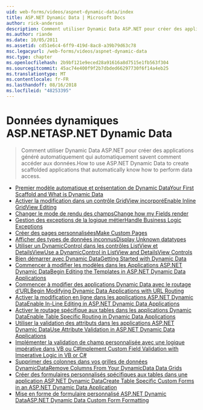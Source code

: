 ```yaml
---
uid: web-forms/videos/aspnet-dynamic-data/index
title: ASP.NET Dynamic Data | Microsoft Docs
author: rick-anderson
description: Comment utiliser Dynamic Data ASP.NET pour créer des applications généré automatiquement qui automatiquement savent comment accéder aux données.
ms.author: riande
ms.date: 10/05/2011
ms.assetid: cd51e6c4-6ff9-419d-8ac8-a39b79d63c78
msc.legacyurl: /web-forms/videos/aspnet-dynamic-data
msc.type: chapter
ms.openlocfilehash: 2b9bf121e9eced28a91616a8d7515e1fb563f304
ms.sourcegitcommit: 45ac74e400f9f2b7dbded66297730f6f14a4eb25
ms.translationtype: MT
ms.contentlocale: fr-FR
ms.lasthandoff: 08/16/2018
ms.locfileid: "48253395"
---
```

<a name="aspnet-dynamic-data"></a><span data-ttu-id="fef37-103">Données dynamiques ASP.NET</span><span class="sxs-lookup"><span data-stu-id="fef37-103">ASP.NET Dynamic Data</span></span>
====================
> <span data-ttu-id="fef37-104">Comment utiliser Dynamic Data ASP.NET pour créer des applications généré automatiquement qui automatiquement savent comment accéder aux données.</span><span class="sxs-lookup"><span data-stu-id="fef37-104">How to use ASP.NET Dynamic Data to create scaffolded applications that automatically know how to perform data access.</span></span>


- [<span data-ttu-id="fef37-105">Premier modèle automatique et présentation de Dynamic Data</span><span class="sxs-lookup"><span data-stu-id="fef37-105">Your First Scaffold and What is Dynamic Data</span></span>](your-first-scaffold-and-what-is-dynamic-data.md)
- [<span data-ttu-id="fef37-106">Activer la modification dans un contrôle GridView incorporé</span><span class="sxs-lookup"><span data-stu-id="fef37-106">Enable Inline GridView Editing</span></span>](how-do-i-enable-inline-gridview-editing.md)
- [<span data-ttu-id="fef37-107">Changer le mode de rendu des champs</span><span class="sxs-lookup"><span data-stu-id="fef37-107">Change how my Fields render</span></span>](how-do-i-change-how-my-fields-render.md)
- [<span data-ttu-id="fef37-108">Gestion des exceptions de la logique métier</span><span class="sxs-lookup"><span data-stu-id="fef37-108">Handle Business Logic Exceptions</span></span>](how-do-i-handle-business-logic-exceptions.md)
- [<span data-ttu-id="fef37-109">Créer des pages personnalisées</span><span class="sxs-lookup"><span data-stu-id="fef37-109">Make Custom Pages</span></span>](how-do-i-make-custom-pages.md)
- [<span data-ttu-id="fef37-110">Afficher des types de données inconnus</span><span class="sxs-lookup"><span data-stu-id="fef37-110">Display Unknown datatypes</span></span>](how-do-i-display-unknown-datatypes.md)
- [<span data-ttu-id="fef37-111">Utiliser un DynamicControl dans les contrôles ListView et DetailsView</span><span class="sxs-lookup"><span data-stu-id="fef37-111">Use a DynamicControl in ListView and DetailsView Controls</span></span>](how-do-i-use-a-dynamiccontrol-in-listview-and-detailsview-controls.md)
- [<span data-ttu-id="fef37-112">Bien démarrer avec Dynamic Data</span><span class="sxs-lookup"><span data-stu-id="fef37-112">Getting Started with Dynamic Data</span></span>](getting-started-with-dynamic-data.md)
- [<span data-ttu-id="fef37-113">Commencer à modifier les modèles dans les Applications ASP.NET Dynamic Data</span><span class="sxs-lookup"><span data-stu-id="fef37-113">Begin Editing the Templates in ASP.NET Dynamic Data Applications</span></span>](begin-editing-the-templates-in-aspnet-dynamic-data-applications.md)
- [<span data-ttu-id="fef37-114">Commencer à modifier des applications Dynamic Data avec le routage d’URL</span><span class="sxs-lookup"><span data-stu-id="fef37-114">Begin Modifying Dynamic Data Applications with URL Routing</span></span>](begin-modifying-dynamic-data-applications-with-url-routing.md)
- [<span data-ttu-id="fef37-115">Activer la modification en ligne dans les applications ASP.NET Dynamic Data</span><span class="sxs-lookup"><span data-stu-id="fef37-115">Enable In-Line Editing in ASP.NET Dynamic Data Applications</span></span>](enable-in-line-editing-in-aspnet-dynamic-data-applications.md)
- [<span data-ttu-id="fef37-116">Activer le routage spécifique aux tables dans les applications Dynamic Data</span><span class="sxs-lookup"><span data-stu-id="fef37-116">Enable Table Specific Routing in Dynamic Data Applications</span></span>](how-to-enable-table-specific-routing-in-dynamic-data-applications.md)
- [<span data-ttu-id="fef37-117">Utiliser la validation des attributs dans les applications ASP.NET Dynamic Data</span><span class="sxs-lookup"><span data-stu-id="fef37-117">Use Attribute Validation in ASP.NET Dynamic Data Applications</span></span>](how-to-use-attribute-validation-in-aspnet-dynamic-data-applications.md)
- [<span data-ttu-id="fef37-118">Implémenter la validation de champ personnalisée avec une logique impérative dans VB ou C#</span><span class="sxs-lookup"><span data-stu-id="fef37-118">Implement Custom Field Validation with Imperative Logic in VB or C#</span></span>](how-to-implement-custom-field-validation-with-imperative-logic-in-vb-or-c.md)
- [<span data-ttu-id="fef37-119">Supprimer des colonnes dans vos grilles de données DynamicData</span><span class="sxs-lookup"><span data-stu-id="fef37-119">Remove Columns From Your DynamicData Data Grids</span></span>](how-to-remove-columns-from-your-dynamicdata-data-grids.md)
- [<span data-ttu-id="fef37-120">Créer des formulaires personnalisés spécifiques aux tables dans une application ASP.NET Dynamic Data</span><span class="sxs-lookup"><span data-stu-id="fef37-120">Create Table Specific Custom Forms in an ASP.NET Dynamic Data Application</span></span>](how-to-create-table-specific-custom-forms-in-an-aspnet-dynamic-data-application.md)
- [<span data-ttu-id="fef37-121">Mise en forme de formulaire personnalisé ASP.NET Dynamic Data</span><span class="sxs-lookup"><span data-stu-id="fef37-121">ASP.NET Dynamic Data Custom Form Formatting</span></span>](aspnet-dynamic-data-custom-form-formatting.md)
